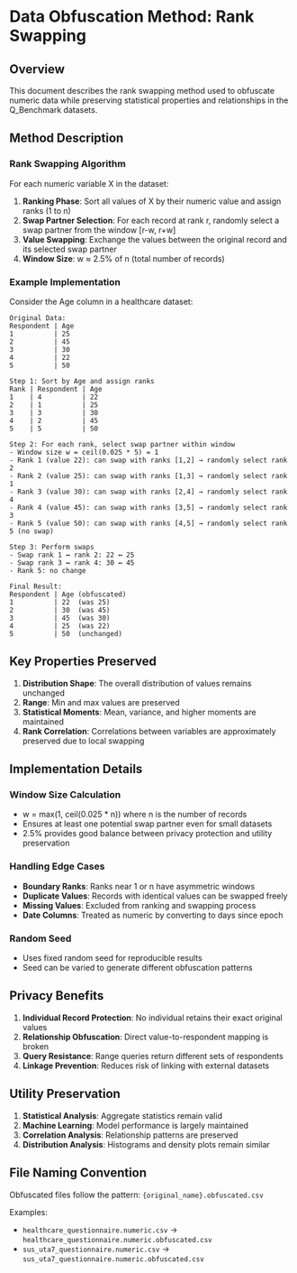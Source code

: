 # Data Obfuscation Method: Rank Swapping

## Overview

This document describes the rank swapping method used to obfuscate numeric data while preserving statistical properties and relationships in the Q_Benchmark datasets.

## Method Description

### Rank Swapping Algorithm

For each numeric variable X in the dataset:

1. **Ranking Phase**: Sort all values of X by their numeric value and assign ranks (1 to n)
2. **Swap Partner Selection**: For each record at rank r, randomly select a swap partner from the window [r-w, r+w]
3. **Value Swapping**: Exchange the values between the original record and its selected swap partner
4. **Window Size**: w ≈ 2.5% of n (total number of records)

### Example Implementation

Consider the Age column in a healthcare dataset:

```
Original Data:
Respondent | Age
1          | 25
2          | 45  
3          | 30
4          | 22
5          | 50

Step 1: Sort by Age and assign ranks
Rank | Respondent | Age
1    | 4          | 22
2    | 1          | 25  
3    | 3          | 30
4    | 2          | 45
5    | 5          | 50

Step 2: For each rank, select swap partner within window
- Window size w = ceil(0.025 * 5) = 1
- Rank 1 (value 22): can swap with ranks [1,2] → randomly select rank 2
- Rank 2 (value 25): can swap with ranks [1,3] → randomly select rank 1
- Rank 3 (value 30): can swap with ranks [2,4] → randomly select rank 4
- Rank 4 (value 45): can swap with ranks [3,5] → randomly select rank 3
- Rank 5 (value 50): can swap with ranks [4,5] → randomly select rank 5 (no swap)

Step 3: Perform swaps
- Swap rank 1 ↔ rank 2: 22 ↔ 25
- Swap rank 3 ↔ rank 4: 30 ↔ 45
- Rank 5: no change

Final Result:
Respondent | Age (obfuscated)
1          | 22  (was 25)
2          | 30  (was 45)
3          | 45  (was 30)  
4          | 25  (was 22)
5          | 50  (unchanged)
```

## Key Properties Preserved

1. **Distribution Shape**: The overall distribution of values remains unchanged
2. **Range**: Min and max values are preserved
3. **Statistical Moments**: Mean, variance, and higher moments are maintained
4. **Rank Correlation**: Correlations between variables are approximately preserved due to local swapping

## Implementation Details

### Window Size Calculation
- w = max(1, ceil(0.025 * n)) where n is the number of records
- Ensures at least one potential swap partner even for small datasets
- 2.5% provides good balance between privacy protection and utility preservation

### Handling Edge Cases
- **Boundary Ranks**: Ranks near 1 or n have asymmetric windows
- **Duplicate Values**: Records with identical values can be swapped freely
- **Missing Values**: Excluded from ranking and swapping process
- **Date Columns**: Treated as numeric by converting to days since epoch

### Random Seed
- Uses fixed random seed for reproducible results
- Seed can be varied to generate different obfuscation patterns

## Privacy Benefits

1. **Individual Record Protection**: No individual retains their exact original values
2. **Relationship Obfuscation**: Direct value-to-respondent mapping is broken
3. **Query Resistance**: Range queries return different sets of respondents
4. **Linkage Prevention**: Reduces risk of linking with external datasets

## Utility Preservation

1. **Statistical Analysis**: Aggregate statistics remain valid
2. **Machine Learning**: Model performance is largely maintained
3. **Correlation Analysis**: Relationship patterns are preserved
4. **Distribution Analysis**: Histograms and density plots remain similar

## File Naming Convention

Obfuscated files follow the pattern: `{original_name}.obfuscated.csv`

Examples:
- `healthcare_questionnaire.numeric.csv` → `healthcare_questionnaire.numeric.obfuscated.csv`
- `sus_uta7_questionnaire.numeric.csv` → `sus_uta7_questionnaire.numeric.obfuscated.csv`